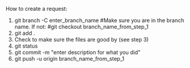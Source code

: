 How to create a request:
1. git branch -C enter_branch_name
#Make sure you are in the branch name. If not:
#git checkout branch_name_from_step_1
2. git add .
3. Check to make sure the files are good by (see step 3)
4. git status
5. git commit -m "enter description for what you did"
6. git push -u origin branch_name_from_step_1
